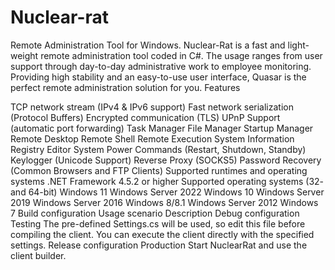 # Nuclear-rat
Remote Administration Tool for Windows.
Nuclear-Rat is a fast and light-weight remote administration tool coded in C#. The usage ranges from user support through day-to-day administrative work to employee monitoring. Providing high stability and an easy-to-use user interface, Quasar is the perfect remote administration solution for you.
Features

TCP network stream (IPv4 & IPv6 support)
Fast network serialization (Protocol Buffers)
Encrypted communication (TLS)
UPnP Support (automatic port forwarding)
Task Manager
File Manager
Startup Manager
Remote Desktop
Remote Shell
Remote Execution
System Information
Registry Editor
System Power Commands (Restart, Shutdown, Standby)
Keylogger (Unicode Support)
Reverse Proxy (SOCKS5)
Password Recovery (Common Browsers and FTP Clients)
Supported runtimes and operating systems
.NET Framework 4.5.2 or higher
Supported operating systems (32- and 64-bit)
Windows 11
Windows Server 2022
Windows 10
Windows Server 2019
Windows Server 2016
Windows 8/8.1
Windows Server 2012
Windows 7
Build configuration	Usage scenario	Description
Debug configuration	Testing	The pre-defined Settings.cs will be used, so edit this file before compiling the client. You can execute the client directly with the specified settings.
Release configuration	Production	Start NuclearRat and use the client builder.

